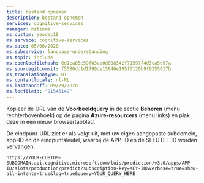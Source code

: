 ```yaml
---
title: bestand opnemen
description: bestand opnemen
services: cognitive-services
manager: nitinme
ms.custom: seodec18
ms.service: cognitive-services
ms.date: 05/06/2020
ms.subservice: language-understanding
ms.topic: include
ms.openlocfilehash: 6d1ca85c59f03ae0d008342f71597f4d3ca5d97a
ms.sourcegitcommit: f5580dd1d1799de15646e195f0120b9f9255617b
ms.translationtype: HT
ms.contentlocale: nl-NL
ms.lasthandoff: 09/29/2020
ms.locfileid: "91545149"
---
```

Kopieer de URL van de **Voorbeeldquery** in de sectie **Beheren** (menu rechterbovenhoek) op de pagina **Azure-resourcers** (menu links) en plak deze in een nieuw browsertabblad.

De eindpunt-URL ziet er als volgt uit, met uw eigen aangepaste subdomein, app-ID en de eindpuntsleutel, waarbij de APP-ID en de SLEUTEL-ID worden vervangen:

```console
https://YOUR-CUSTOM-SUBDOMAIN.api.cognitive.microsoft.com/luis/prediction/v3.0/apps/APP-ID/slots/production/predict?subscription-key=KEY-ID&verbose=true&show-all-intents=true&log=true&query=YOUR_QUERY_HERE
```